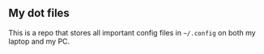 ## My dot files

This is a repo that stores all important config files in `~/.config` on both my laptop and my PC.
